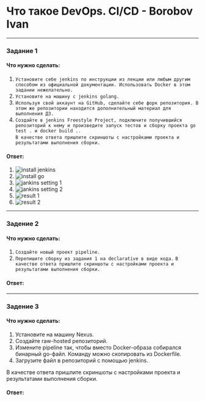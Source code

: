 # Что такое DevOps. СI/СD - Borobov Ivan
---
### Задание 1
#### Что нужно сделать:
1. `Установите себе jenkins по инструкции из лекции или любым другим способом из официальной документации. Использовать Docker в этом задании нежелательно. `
2. `Установите на машину с jenkins golang.`
3. `Используя свой аккаунт на GitHub, сделайте себе форк репозитория. В этом же репозитории находится дополнительный материал для выполнения ДЗ. `
4. `Создайте в jenkins Freestyle Project, подключите получившийся репозиторий к нему и произведите запуск тестов и сборку проекта go test . и docker build ..`  
`В качестве ответа пришлите скриншоты с настройками проекта и результатами выполнения сборки.`
#### Ответ:
1. ![install jenkins](https://github.com/Borobov/gitlab-hw3/blob/37e6e6c83fafb14de90938b8177764449e7c0b3b/img/jankins.png)
2. ![install go](https://github.com/Borobov/gitlab-hw3/blob/37e6e6c83fafb14de90938b8177764449e7c0b3b/img/go.png)
3. ![jankins setting 1](https://github.com/Borobov/gitlab-hw3/blob/ec9b55f721a32a6c20f3cccfb5fb45ab20ce68aa/img/jenkins-setting-1.png)
4. ![jankins setting 2](https://github.com/Borobov/gitlab-hw3/blob/ec9b55f721a32a6c20f3cccfb5fb45ab20ce68aa/img/jenkins-setting-2.png)
5. ![result 1](https://github.com/Borobov/gitlab-hw3/blob/ec9b55f721a32a6c20f3cccfb5fb45ab20ce68aa/img/jankins-result-1.png)
6. ![result 2](https://github.com/Borobov/gitlab-hw3/blob/ec9b55f721a32a6c20f3cccfb5fb45ab20ce68aa/img/jankins-result-2.png)

---

### Задение 2
#### Что нужно сделать:
1. `Создайте новый проект pipeline.`
2. `Перепишите сборку из задания 1 на declarative в виде кода.`
`В качестве ответа пришлите скриншоты с настройками проекта и результатами выполнения сборки.`
#### Ответ:

---

### Задение 3
#### Что нужно сделать:
1. Установите на машину Nexus.
2. Создайте raw-hosted репозиторий.
3. Измените pipeline так, чтобы вместо Docker-образа собирался бинарный go-файл. Команду можно скопировать из Dockerfile.
4. Загрузите файл в репозиторий с помощью jenkins.  

В качестве ответа пришлите скриншоты с настройками проекта и результатами выполнения сборки.
#### Ответ:
